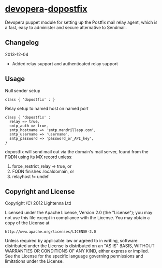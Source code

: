 [devopera](http://devopera.com)-[dopostfix](http://devopera.com/module/dopostfix)
================

Devopera puppet module for setting up the Postfix mail relay agent, which is a fast, easy to administer and secure alternative to Sendmail.

Changelog
---------

2013-12-04

  * Added relay support and authenticated relay support

Usage
-----

Null sender setup

    class { 'dopostfix' : }

Relay setup to named host on named port

    class { 'dopostfix' :
      relay => true,
      smtp_auth => true,
      smtp_hostname => 'smtp.mandrillapp.com',
      smtp_username => 'username',
      smtp_password => 'password_or_API_key',
    }

dopostfix will send mail out via the domain's mail server, found from the FQDN using its MX record unless:
1. force_restrict_relay => true, or
2. FQDN finishes .localdomain, or
3. relayhost != undef

Copyright and License
---------------------

Copyright (C) 2012 Lightenna Ltd

Licensed under the Apache License, Version 2.0 (the "License"); you may not use this file except in compliance with the License. You may obtain a copy of the License at

    http://www.apache.org/licenses/LICENSE-2.0

Unless required by applicable law or agreed to in writing, software distributed under the License is distributed on an "AS IS" BASIS, WITHOUT WARRANTIES OR CONDITIONS OF ANY KIND, either express or implied. See the License for the specific language governing permissions and limitations under the License.
